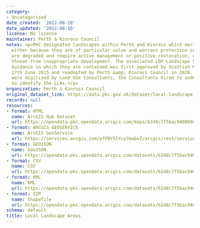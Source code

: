 ```yaml
---
category:
- Uncategorised
date_created: '2022-08-18'
date_updated: '2022-08-18'
license: No licence
maintainer: Perth & Kinross Council
notes: <p>PKC designated landscapes within Perth and Kinross which merit special attention,
  either because they are of particular value and warrant protection or because they
  are degraded and require active management or positive restoration, or are under
  threat from inappropriate development. The associated LDP Landscape Supplementary
  Guidance in which they are contained was first approved by Scottish Ministers on
  17th June 2015 and readopted by Perth &amp; Kinross Council in 2020. The polygons
  were digitised by Land Use Consultants, the Consultants hired to undertake the study
  to identify the LLAs.</p>
organization: Perth & Kinross Council
original_dataset_link: https://data.pkc.gov.uk/dataset/local-landscape-areas
records: null
resources:
- format: HTML
  name: ArcGIS Hub Dataset
  url: https://opendata-pkc.opendata.arcgis.com/maps/6248c7f5bac94006888f68f7d8457ea2_0
- format: ARCGIS GEOSERVICE
  name: ArcGIS GeoService
  url: https://services.arcgis.com/pfFDYSlYcp7mabvZ/arcgis/rest/services/Local_Landscape_Areas/FeatureServer/0
- format: GEOJSON
  name: GeoJSON
  url: https://opendata-pkc.opendata.arcgis.com/datasets/6248c7f5bac94006888f68f7d8457ea2_0.geojson?outSR=%7B%22latestWkid%22%3A27700%2C%22wkid%22%3A27700%7D
- format: CSV
  name: CSV
  url: https://opendata-pkc.opendata.arcgis.com/datasets/6248c7f5bac94006888f68f7d8457ea2_0.csv?outSR=%7B%22latestWkid%22%3A27700%2C%22wkid%22%3A27700%7D
- format: KML
  name: KML
  url: https://opendata-pkc.opendata.arcgis.com/datasets/6248c7f5bac94006888f68f7d8457ea2_0.kml?outSR=%7B%22latestWkid%22%3A27700%2C%22wkid%22%3A27700%7D
- format: ZIP
  name: Shapefile
  url: https://opendata-pkc.opendata.arcgis.com/datasets/6248c7f5bac94006888f68f7d8457ea2_0.zip?outSR=%7B%22latestWkid%22%3A27700%2C%22wkid%22%3A27700%7D
schema: default
title: Local Landscape Areas
---
```

